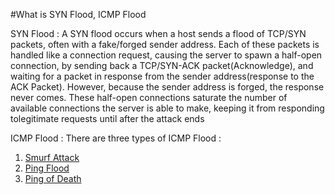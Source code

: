 #What is SYN Flood, ICMP Flood

SYN Flood : A SYN flood occurs when a host sends a flood of TCP/SYN packets, often with a fake/forged sender address. Each of these packets is handled like a connection request, causing the server to spawn a half-open connection, by sending back a TCP/SYN-ACK packet(Acknowledge), and waiting for a packet in response from the sender address(response to the ACK Packet). However, because the sender address is forged, the response never comes. These half-open connections saturate the number of available connections the server is able to make, keeping it from responding tolegitimate requests until after the attack ends


ICMP Flood : There are three types of ICMP Flood :
1. [Smurf Attack ](http://en.wikipedia.org/wiki/Smurf_attack)
2. [Ping Flood](http://en.wikipedia.org/wiki/Ping_flood)
3. [Ping of Death](http://en.wikipedia.org/wiki/Ping_of_death)
